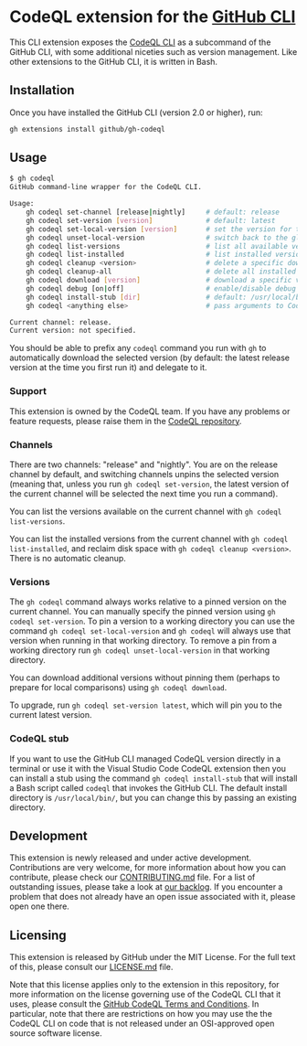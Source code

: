 # CodeQL extension for the [GitHub CLI](https://cli.github.com/)

This CLI extension exposes the [CodeQL CLI](https://codeql.github.com/docs/codeql-cli/) as a subcommand of the GitHub CLI, with some additional niceties such as version management. Like other extensions to the GitHub CLI, it is written in Bash.

## Installation

Once you have installed the GitHub CLI (version 2.0 or higher), run:

```bash
gh extensions install github/gh-codeql
```

## Usage

```bash
$ gh codeql
GitHub command-line wrapper for the CodeQL CLI.

Usage:
    gh codeql set-channel [release|nightly]     # default: release
    gh codeql set-version [version]             # default: latest
    gh codeql set-local-version [version]       # set the version for the current working directory, default: latest
    gh codeql unset-local-version               # switch back to the global version
    gh codeql list-versions                     # list all available versions for current channel
    gh codeql list-installed                    # list installed versions for current channel
    gh codeql cleanup <version>                 # delete a specific downloaded version
    gh codeql cleanup-all                       # delete all installed versions for all channels
    gh codeql download [version]                # download a specific version (default: latest)
    gh codeql debug [on|off]                    # enable/disable debug output for gh extension
    gh codeql install-stub [dir]                # default: /usr/local/bin/
    gh codeql <anything else>                   # pass arguments to CodeQL CLI

Current channel: release.
Current version: not specified.
```

You should be able to prefix any `codeql` command you run with `gh` to automatically download the selected version (by default: the latest release version at the time you first run it) and delegate to it.

### Support

This extension is owned by the CodeQL team. If you have any problems or feature requests, please raise them in the [CodeQL repository](https://github.com/github/codeql).

### Channels

There are two channels: "release" and "nightly". You are on the release channel by default, and switching channels unpins the selected version (meaning that, unless you run `gh codeql set-version`, the latest version of the current channel will be selected the next time you run a command).

You can list the versions available on the current channel with `gh codeql list-versions`.

You can list the installed versions from the current channel with `gh codeql list-installed`, and reclaim disk space with `gh codeql cleanup <version>`. There is no automatic cleanup.

### Versions

The `gh codeql` command always works relative to a pinned version on the current channel. You can manually specify the pinned version using `gh codeql set-version`. To pin a version to a working directory you can use the command `gh codeql set-local-version` and `gh codeql` will always use that version when running in that working directory. To remove a pin from a working directory run `gh codeql unset-local-version` in that working directory.

You can download additional versions without pinning them (perhaps to prepare for local comparisons) using `gh codeql download`.

To upgrade, run `gh codeql set-version latest`, which will pin you to the current latest version.

### CodeQL stub

If you want to use the GitHub CLI managed CodeQL version directly in a terminal or use it with the Visual Studio Code CodeQL extension then you can install a stub using the command `gh codeql install-stub` that will install a Bash script called `codeql` that invokes the GitHub CLI. The default install directory is `/usr/local/bin/`, but you can change this by passing an existing directory.

## Development

This extension is newly released and under active development. Contributions are very welcome, for more information about how you can contribute, please check our [CONTRIBUTING.md](CONTRIBUTING.md) file. For a list of outstanding issues, please take a look at [our backlog](https://github.com/github/gh-codeql/issues). If you encounter a problem that does not already have an open issue associated with it, please open one there.

## Licensing

This extension is released by GitHub under the MIT License. For the full text of this, please consult our [LICENSE.md](LICENSE.md) file.

Note that this license applies only to the extension in this repository, for more information on the license governing use of the CodeQL CLI that it uses, please consult the [GitHub CodeQL Terms and Conditions](https://securitylab.github.com/tools/codeql/license/). In particular, note that there are restrictions on how you may use the the CodeQL CLI on code that is not released under an OSI-approved open source software license.
